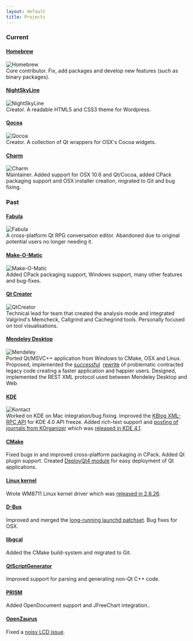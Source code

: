 ```yaml
---
layout: default
title: Projects
---
```

### Current
#### [Homebrew](https://github.com/mxcl/homebrew)
![Homebrew](/images/a/homebrew.png)  
Core contributor. Fix, add packages and develop new features (such as binary packages).

#### [NightSkyLine](https://github.com/mikemcquaid/NightSkyLine)
![NightSkyLine](/images/a/nightskyline.png)  
Creator. A readable HTML5 and CSS3 theme for Wordpress.

#### [Qocoa](https://github.com/mikemcquaid/Qocoa)
![Qocoa](/images/a/qocoa.png)  
Creator. A collection of Qt wrappers for OSX's Cocoa widgets.

#### [Charm](https://github.com/KDAB/Charm)
![Charm](/images/a/charm.png)  
Maintainer. Added support for OSX 10.6 and Qt/Cocoa, added CPack packaging support and OSX installer creation, migrated to Git and bug fixing.

### Past
#### [Fabula](https://github.com/mikemcquaid/Fabula)
![Fabula](/images/a/fabula.png)  
A cross-platform Qt RPG conversation editor. Abandoned due to original potential users no longer needing it.

#### [Make-O-Matic](https://github.com/KDAB/Make-O-Matic)
![Make-O-Matic](/images/a/make-o-matic.png)  
Added CPack packaging support, Windows support, many other features and bug-fixes.

#### [Qt Creator](http://qt.gitorious.org/qt-creator)
![QtCreator](/images/a/qtcreator.png)  
Technical lead for team that created the analysis mode and integrated Valgrind's Memcheck, Callgrind and Cachegrind tools. Personally focused on tool visualisations.

#### [Mendeley Desktop](http://www.mendeley.com/download-mendeley-desktop/)
![Mendeley](/images/a/mendeley.png)  
Ported Qt/MSVC++ application from Windows to CMake, OSX and Linux. Proposed, implemented the [successful](http://blog.mendeley.com/academic-features/mendeley-desktop-the-mvc-strikes-back/)&nbsp; [rewrite](http://blog.mendeley.com/academic-features/mendeley-desktop-the-about-dialogue-and-the-refactor/) of problematic contracted legacy code creating a faster application and happier users. Designed, implemented the REST XML protocol used between Mendeley Desktop and Web

#### [KDE](http://kde.org/)
![Kontact](/images/a/kontact.png)  
Worked on KDE on Mac integration/bug fixing. Improved the [KBlog XML-RPC API](http://api.kde.org/4.0-api/kdepimlibs-apidocs/kblog/html/index.html) for KDE 4.0 API freeze. Added rich-text support and [posting of journals from KOrganizer](http://mikemcquaid.com/2008/09/27/kde-blog-from-korganizer-howto/) which was [released in KDE 4.1](http://www.kde.org/announcements/4.1/).

#### [CMake](http://www.cmake.org/)
Fixed bugs in and improved cross-platform packaging in CPack. Added Qt plugin support. Created [DeployQt4 module](http://mikemcquaid.com/2012/01/deploying-qt-applications-with-deployqt4/) for easy deployment of Qt applications.

#### [Linux kernel](http://www.kernel.org/)
Wrote WM8711 Linux kernel driver which was [released in 2.6.26](https://github.com/mirrors/linux-2.6/commit/bd6d417743d941c3e5eabb21abbcac9737f11061).

#### [D-Bus](http://www.freedesktop.org/wiki/Software/dbus)
Improved and merged the [long-running launchd patchset](https://bugs.freedesktop.org/show_bug.cgi?id=14259). Bug fixes for OSX.

#### [libgcal](http://code.google.com/p/libgcal/)
Added the CMake build-system and migrated to Git.

#### [QtScriptGenerator](http://code.google.com/p/qtscriptgenerator/)
Improved support for parsing and generating non-Qt C++ code.

#### [PRISM](http://www.prismmodelchecker.org/people.php)
Added OpenDocument support and JFreeChart integration..

#### [OpenZaurus](http://openzaurus.org)
Fixed a [noisy LCD issue](http://bugs.openembedded.org/show_bug.cgi?id=1316).
